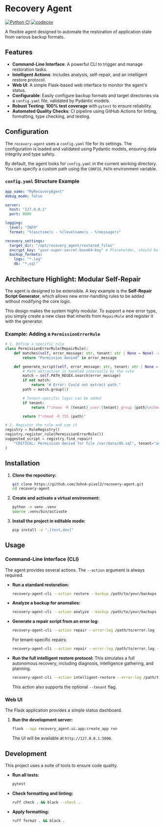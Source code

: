 # Recovery Agent

[![Python CI](https://github.com/John4-pixel2/recovery-agent/actions/workflows/ci.yml/badge.svg)](https://github.com/John4-pixel2/recovery-agent/actions) [![codecov](https://codecov.io/gh/John4-pixel2/recovery-agent/branch/main/graph/badge.svg)](https://codecov.io/gh/John4-pixel2/recovery-agent)

A flexible agent designed to automate the restoration of application state from various backup formats.

## Features

- **Command-Line Interface**: A powerful CLI to trigger and manage restoration tasks.
- **Intelligent Actions**: Includes analysis, self-repair, and an intelligent restore protocol.
- **Web UI**: A simple Flask-based web interface to monitor the agent's status.
- **Configurable**: Easily configure backup formats and target directories via a `config.yaml` file, validated by Pydantic models.
- **Robust Testing**: **100% test coverage** with `pytest` to ensure reliability.
- **Automated Quality Checks**: CI pipeline using GitHub Actions for linting, formatting, type checking, and testing.

## Configuration

The `recovery-agent` uses a `config.yaml` file for its settings. The configuration is loaded and validated using Pydantic models, ensuring data integrity and type safety.

By default, the agent looks for `config.yaml` in the current working directory. You can specify a custom path using the `CONFIG_PATH` environment variable.

### `config.yaml` Structure Example

```yaml
app_name: "MyRecoveryAgent"
debug_mode: false

server:
  host: "127.0.0.1"
  port: 8000

logging:
  level: "INFO"
  format: "%(asctime)s - %(levelname)s - %(message)s"

recovery_settings:
  target_dir: "/opt/recovery_agent/restored_files"
  encrypt_key: "your-super-secret-base64-key" # Placeholder, should be generated securely
  backup_formats:
    logs: "*.log"
    db: "*.sql"
```

## Architecture Highlight: Modular Self-Repair

The agent is designed to be extensible. A key example is the **Self-Repair Script Generator**, which allows new error-handling rules to be added without modifying the core logic.

This design makes the system highly modular. To support a new error type, you simply create a new class that inherits from `RepairRule` and register it with the generator.

### Example: Adding a `PermissionErrorRule`

```python
# 1. Define a specific rule
class PermissionErrorRule(RepairRule):
    def matches(self, error_message: str, tenant: str | None = None) -> bool:
        return "Permission denied" in error_message

    def generate_script(self, error_message: str, tenant: str | None = None) -> str:
        # Path extraction is handled internally by the rule
        match = self.PATH_REGEX.search(error_message)
        if not match:
            return "# Error: Could not extract path."
        path = match.group(1)

        # Tenant-specific logic can be added
        if tenant:
            return f"chown -R {tenant}_user:{tenant}_group {path}\nchmod -R 755 {path}"

        return f"chmod -R 755 {path}"

# 2. Register the rule and use it
registry = RuleRegistry()
registry.register_rule(PermissionErrorRule())
suggested_script = registry.find_repair(
    "CRITICAL: Permission denied for file /var/data/db.sql", tenant="acme"
)
```

## Installation

1.  **Clone the repository:**
    ```sh
    git clone https://github.com/John4-pixel2/recovery-agent.git
    cd recovery-agent
    ```

2.  **Create and activate a virtual environment:**
    ```sh
    python -m venv .venv
    source .venv/bin/activate
    ```

3.  **Install the project in editable mode:**
    ```sh
    pip install -e ".[test,dev]"
    ```

## Usage

### Command-Line Interface (CLI)

The agent provides several actions. The `--action` argument is always required.

-   **Run a standard restoration:**
    ```sh
    recovery-agent-cli --action restore --backup /path/to/your/backups
    ```

-   **Analyze a backup for anomalies:**
    ```sh
    recovery-agent-cli --action analyze --backup /path/to/your/backups
    ```

-   **Generate a repair script from an error log:**
    ```sh
    recovery-agent-cli --action repair --error-log /path/to/error.log
    ```
    For tenant-specific repairs:
    ```sh
    recovery-agent-cli --action repair --error-log /path/to/error.log --tenant acme
    ```

-   **Run the full intelligent restore protocol:**
    This simulates a full autonomous recovery, including diagnosis, intelligence gathering, and planning.
    ```sh
    recovery-agent-cli --action intelligent-restore --error-log /path/to/error.log
    ```
    This action also supports the optional `--tenant` flag.

### Web UI

The Flask application provides a simple status dashboard.

1.  **Run the development server:**
    ```sh
    flask --app recovery_agent.ui.app:create_app run
    ```
    The UI will be available at `http://127.0.0.1:5000`.

## Development

This project uses a suite of tools to ensure code quality.

-   **Run all tests:**
    ```sh
    pytest
    ```

-   **Check formatting and linting:**
    ```sh
    ruff check . && black --check .
    ```

-   **Apply formatting:**
    ```sh
    ruff format . && black .
    ```
